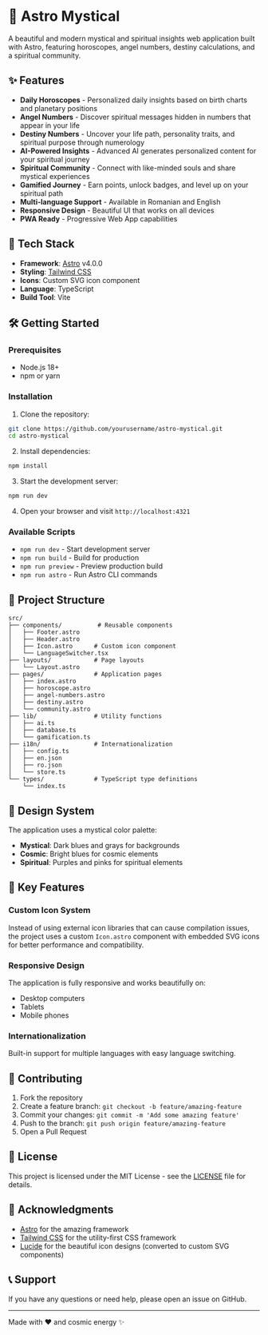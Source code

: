 # 🔮 Astro Mystical

A beautiful and modern mystical and spiritual insights web application built with Astro, featuring horoscopes, angel numbers, destiny calculations, and a spiritual community.

## ✨ Features

- **Daily Horoscopes** - Personalized daily insights based on birth charts and planetary positions
- **Angel Numbers** - Discover spiritual messages hidden in numbers that appear in your life
- **Destiny Numbers** - Uncover your life path, personality traits, and spiritual purpose through numerology
- **AI-Powered Insights** - Advanced AI generates personalized content for your spiritual journey
- **Spiritual Community** - Connect with like-minded souls and share mystical experiences
- **Gamified Journey** - Earn points, unlock badges, and level up on your spiritual path
- **Multi-language Support** - Available in Romanian and English
- **Responsive Design** - Beautiful UI that works on all devices
- **PWA Ready** - Progressive Web App capabilities

## 🚀 Tech Stack

- **Framework**: [Astro](https://astro.build/) v4.0.0
- **Styling**: [Tailwind CSS](https://tailwindcss.com/)
- **Icons**: Custom SVG icon component
- **Language**: TypeScript
- **Build Tool**: Vite

## 🛠️ Getting Started

### Prerequisites

- Node.js 18+ 
- npm or yarn

### Installation

1. Clone the repository:
```bash
git clone https://github.com/yourusername/astro-mystical.git
cd astro-mystical
```

2. Install dependencies:
```bash
npm install
```

3. Start the development server:
```bash
npm run dev
```

4. Open your browser and visit `http://localhost:4321`

### Available Scripts

- `npm run dev` - Start development server
- `npm run build` - Build for production
- `npm run preview` - Preview production build
- `npm run astro` - Run Astro CLI commands

## 📁 Project Structure

```
src/
├── components/          # Reusable components
│   ├── Footer.astro
│   ├── Header.astro
│   ├── Icon.astro      # Custom icon component
│   └── LanguageSwitcher.tsx
├── layouts/            # Page layouts
│   └── Layout.astro
├── pages/              # Application pages
│   ├── index.astro
│   ├── horoscope.astro
│   ├── angel-numbers.astro
│   ├── destiny.astro
│   └── community.astro
├── lib/                # Utility functions
│   ├── ai.ts
│   ├── database.ts
│   └── gamification.ts
├── i18n/               # Internationalization
│   ├── config.ts
│   ├── en.json
│   ├── ro.json
│   └── store.ts
└── types/              # TypeScript type definitions
    └── index.ts
```

## 🎨 Design System

The application uses a mystical color palette:

- **Mystical**: Dark blues and grays for backgrounds
- **Cosmic**: Bright blues for cosmic elements
- **Spiritual**: Purples and pinks for spiritual elements

## 🌟 Key Features

### Custom Icon System
Instead of using external icon libraries that can cause compilation issues, the project uses a custom `Icon.astro` component with embedded SVG icons for better performance and compatibility.

### Responsive Design
The application is fully responsive and works beautifully on:
- Desktop computers
- Tablets
- Mobile phones

### Internationalization
Built-in support for multiple languages with easy language switching.

## 🤝 Contributing

1. Fork the repository
2. Create a feature branch: `git checkout -b feature/amazing-feature`
3. Commit your changes: `git commit -m 'Add some amazing feature'`
4. Push to the branch: `git push origin feature/amazing-feature`
5. Open a Pull Request

## 📝 License

This project is licensed under the MIT License - see the [LICENSE](LICENSE) file for details.

## 🙏 Acknowledgments

- [Astro](https://astro.build/) for the amazing framework
- [Tailwind CSS](https://tailwindcss.com/) for the utility-first CSS framework
- [Lucide](https://lucide.dev/) for the beautiful icon designs (converted to custom SVG components)

## 📞 Support

If you have any questions or need help, please open an issue on GitHub.

---

Made with ❤️ and cosmic energy ✨